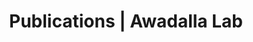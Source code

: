 ---
title: Publications | Awadalla Lab
permalink: /publications/
published: false
isPublic_b: true

publicationType_txt: journal
title_txt: "Rationale, design, and methods for Canadian alliance for healthy hearts and minds cohort study (CAHHM) - a Pan Canadian cohort study."
pmid_tl: 27464510
publishDate_tdt: "2016-07-27T07:23:33.000Z"
journalTitle_txt: "BMC public health"
volume_tl: 16
doi_txt: "10.1186/s12889-016-3310-8"
authors_list: 
  - author_txt: "Anand SS"
  - author_txt: "Tu JV"
  - author_txt: "Awadalla P"
  - author_txt: "Black S"
  - author_txt: "Boileau C"
  - author_txt: "Busseuil D"
  - author_txt: "Desai D"
  - author_txt: "Després JP"
  - author_txt: "de Souza RJ"
  - author_txt: "Dummer T"
  - author_txt: "Jacquemont S"
  - author_txt: "Knoppers B"
  - author_txt: "Larose E"
  - author_txt: "Lear SA"
  - author_txt: "Marcotte F"
  - author_txt: "Moody AR"
  - author_txt: "Parker L"
  - author_txt: "Poirier P"
  - author_txt: "Robson PJ"
  - author_txt: "Smith EE"
  - author_txt: "Spinelli JJ"
  - author_txt: "Tardif JC"
  - author_txt: "Teo KK"
  - author_txt: "Tusevljak N"
  - author_txt: "Friedrich MG"
  - author_txt: "CAHHM Study Investigators."
---